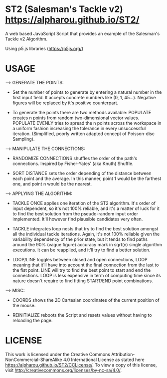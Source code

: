 # ST2 (Salesman's Tackle v2) https://alpharou.github.io/ST2/
A web based JavaScript Script that provides an example of the Salesman's Tackle v2 Algorithm.

Using p5.js libraries (https://p5js.org/)

# USAGE

--> GENERATE THE POINTS:

- Set the number of points to generate by entering a natural number in the first input field. It accepts concrete numbers like (0, 1, 45...). Negative figures will be replaced by it's positive counterpart.

- To generate the points there are two methods available:
  POPULATE creates n points from random two-dimensional vector values.
  POPULATE EVENLY tries to spread the n points across the workspace in a uniform fashion increasing the tolerance in every unsuccessful iteration. (Simplified, poorly written adapted concept of Poisson-disc Sampling).

--> MANIPULATE THE CONNECTIONS:

- RANDOMIZE CONNECTIONS shuffles the order of the path's connections. Inspired by Fisher-Yates' (aka Knuth) Shuffle.

- SORT DISTANCE sets the order depending of the distance between each point and the average. In this manner, point 1 would be the farthest one, and point n would be the nearest.

--> APPLYING THE ALGORITHM:

- TACKLE ONCE applies one iteration of the ST2 algorithm. It's order of input dependent, so it's not 100% reliable, and it's a matter of luck for it to find the best solution from the pseudo-random input order implemented. It'll however find plausible candidates very often.

- TACKLE integrates loop nests that try to find the best solution amongst all the individual tackle iterations. Again, it's not 100% reliable given the variability dependency of the prior state, but it tends to find paths around the 90% (vague figure) accuracy mark in sqrt(n) single algorithm executions. It can be reapplied, and it'll try to find a better solution.

- LOOP/LINE toggles between closed and open connections, LOOP meaning that it'll have into account the final connection from the last to the fist point. LINE will try to find the best point to start and end the connections. LOOP is less expensive in term of computing time since its nature doesn't require to find fitting START/END point combinations.

--> MISC:

- COORDS shows the 2D Cartesian coordinates of the current position of the mouse.

- REINITIALIZE reboots the Script and resets values without having to reloading the page.

# LICENSE

This work is licensed under the Creative Commons Attribution-NonCommercial-ShareAlike 4.0 International License as stated here https://alpharou.github.io/ST2/CCLicense/.
To view a copy of this license, visit http://creativecommons.org/licenses/by-nc-sa/4.0/.
